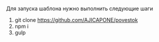 Для запуска шаблона нужно выполнить следующие шаги

1. git clone https://github.com/AJICAPONE/povestok
2. npm i
3. gulp
